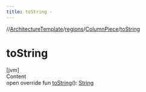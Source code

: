 ```yaml
---
title: toString -
---
```

//[ArchitectureTemplate](../../index.md)/[regions](../index.md)/[ColumnPiece](index.md)/[toString](to-string.md)



# toString  
[jvm]  
Content  
open override fun [toString](to-string.md)(): [String](https://kotlinlang.org/api/latest/jvm/stdlib/kotlin/-string/index.html)  



